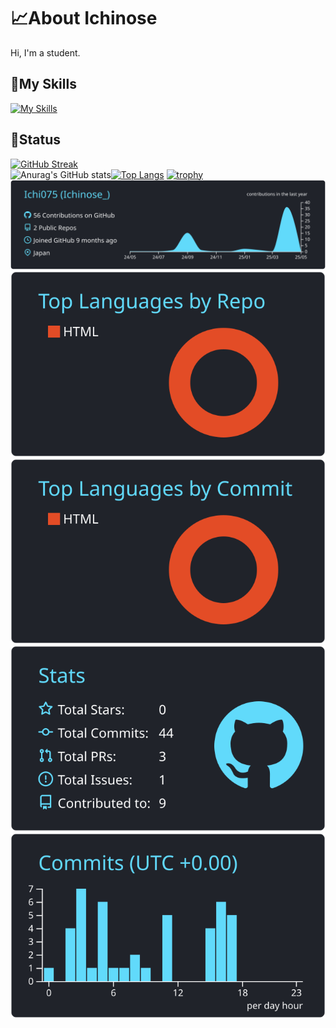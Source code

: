# 📈About Ichinose
Hi, I'm a student.

## 📙My Skills
[![My Skills](https://skillicons.dev/icons?i=apple,arch,ubuntu,windows,py,cs,html,css,js,md,astro,nextjs,nodejs,tailwind,bootstrap,npm,git,github,docker,bash,unity,blender,figma,ai,ps,discord,gmail,instagram,notion,vscode,neovim,wordpress&theme=dark&perline=8)](https://skillicons.dev)  

## 📘Status
[![GitHub Streak](https://streak-stats.demolab.com?user=Ichi075&theme=iceberg)](https://git.io/streak-stats)  
![Anurag's GitHub stats](https://github-readme-stats.vercel.app/api?username=Ichi075&show_icons=true&count_private=true&hide_border=true&theme=react&hide=prs,contribs)[![Top Langs](https://github-readme-stats.vercel.app/api/top-langs/?username=Ichi075&layout=compact&hide_border=true&theme=react)](https://github.com/anuraghazra/github-readme-stats)
[![trophy](https://github-profile-trophy.vercel.app/?username=Ichi075&theme=algolia&title=-Issues,-Experience,-Stars,-Reviews)](https://github.com/ryo-ma/github-profile-trophy)
[![](https://raw.githubusercontent.com/Ichi075/Ichi075/main/profile-summary-card-output/react/0-profile-details.svg)](https://github.com/vn7n24fzkq/github-profile-summary-cards)
[![](https://raw.githubusercontent.com/Ichi075/Ichi075/main/profile-summary-card-output/react/1-repos-per-language.svg)](https://github.com/vn7n24fzkq/github-profile-summary-cards) 
[![](https://raw.githubusercontent.com/Ichi075/Ichi075/main/profile-summary-card-output/react/2-most-commit-language.svg)](https://github.com/vn7n24fzkq/github-profile-summary-cards)
[![](https://raw.githubusercontent.com/Ichi075/Ichi075/main/profile-summary-card-output/react/3-stats.svg)](https://github.com/vn7n24fzkq/github-profile-summary-cards) 
[![](https://raw.githubusercontent.com/Ichi075/Ichi075/main/profile-summary-card-output/react/4-productive-time.svg)](https://github.com/vn7n24fzkq/github-profile-summary-cards)
